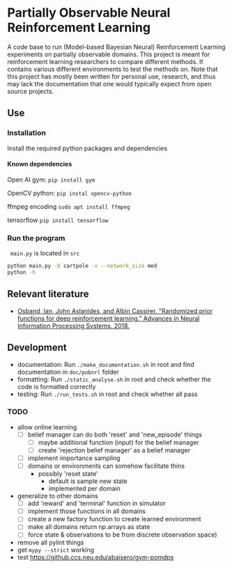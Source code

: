# Partially Observable Neural Reinforcement Learning

A code base to run (Model-based Bayesian Neural) Reinforcement Learning
experiments on partially observable domains. This project is meant for
reinforcement learning researchers to compare different methods. It contains
various different environments to test the methods on. Note that this project
has mostly been written for personal use, research, and thus may lack the
documentation that one would typically expect from open source projects.

## Use

### Installation
Install the required python packages and dependencies

#### Known dependencies

Open AI gym:
``` pip install gym ```

OpenCV python:
``` pip instal opencv-python ```

ffmpeg encoding
``` sudo apt install ffmpeg ```

tensorflow
``` pip install tensorflow ```

### Run the program
```  main.py ``` is located in ``` src ```

```bash
python main.py -D cartpole -v --network_size med
python -h
```

## Relevant literature
* [Osband, Ian, John Aslanides, and Albin Cassirer. "Randomized prior functions
  for deep reinforcement learning." Advances in Neural Information Processing
      Systems. 2018.][1]

## Development

* documentation: Run ``` ./make_documentation.sh ``` in root and find
  documentation in ``` doc/pobnrl ``` folder
* formatting: Run ``` ./static_analyse.sh ``` in root and check whether the
  code is formatted correctly
* testing: Run ``` ./run_tests.sh ``` in root and check whether all pass

### TODO
* allow online learning
    - [ ] belief manager can do both 'reset' and 'new_episode' things
        + [ ] maybe additional function (input) for the belief manager
        + [ ] create 'rejection belief manager' as a belief manager
    - [ ] implement importance sampling
    - [ ] domains or environments can somehow facilitate thins
        + possibly 'reset state'
            * default is sample new state
            * implemented per domain
* generalize to other domains
    - [ ] add 'reward' and 'terminal' function in simulator
    - [ ] implement those functions in all domains
    - [ ] create a new factory function to create learned environment
    - [ ] make all domains return np.arrays as state
    - [ ] force state & observations to be from discrete
  observation space)
* remove all pylint things
* get ``` mypy --strict ``` working
* test https://github.ccs.neu.edu/abaisero/gym-pomdps

[1]: https://papers.nips.cc/paper/8080-randomized-prior-functions-for-deep-reinforcement-learning.pdf
